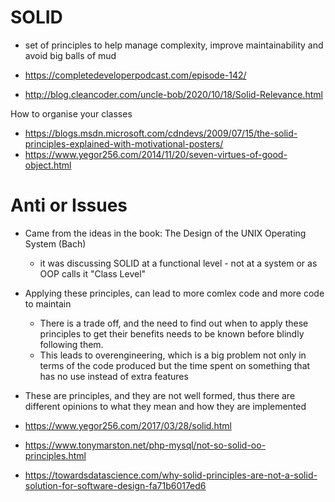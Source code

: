 # SOLID

- set of principles to help manage complexity, improve maintainability and avoid big balls of mud

- https://completedeveloperpodcast.com/episode-142/
- http://blog.cleancoder.com/uncle-bob/2020/10/18/Solid-Relevance.html


How to organise your classes

- https://blogs.msdn.microsoft.com/cdndevs/2009/07/15/the-solid-principles-explained-with-motivational-posters/
- https://www.yegor256.com/2014/11/20/seven-virtues-of-good-object.html

# Anti or Issues

- Came from the ideas in the book: The Design of the UNIX Operating System (Bach)
  - it was discussing SOLID at a functional level - not at a system or as OOP calls it "Class Level"
- Applying these principles, can lead to more comlex code and more code to maintain
  - There is a trade off, and the need to find out when to apply these principles to get their benefits needs to be known before blindly following them.
  - This leads to overengineering, which is a big problem not only in terms of the code produced but the time spent on something that has no use instead of extra features
- These are principles, and they are not well formed, thus there are different opinions to what they mean and how they are implemented


- https://www.yegor256.com/2017/03/28/solid.html
- https://www.tonymarston.net/php-mysql/not-so-solid-oo-principles.html
- https://towardsdatascience.com/why-solid-principles-are-not-a-solid-solution-for-software-design-fa71b6017ed6

